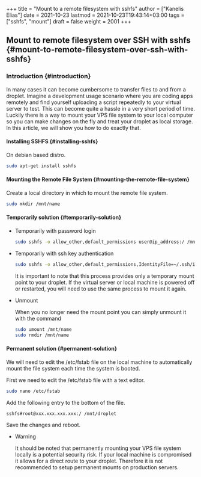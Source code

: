 +++
title = "Mount to a remote filesystem with sshfs"
author = ["Kanelis Elias"]
date = 2021-10-23
lastmod = 2021-10-23T19:43:14+03:00
tags = ["sshfs", "mount"]
draft = false
weight = 2001
+++

## Mount to remote filesystem over SSH with sshfs {#mount-to-remote-filesystem-over-ssh-with-sshfs}


### Introduction {#introduction}

In many cases it can become cumbersome to transfer files to and from a droplet. Imagine a development usage scenario where you are coding apps remotely and find yourself uploading a script repeatedly to your virtual server to test. This can become quite a hassle in a very short period of time. Luckily there is a way to mount your VPS file system to your local computer so you can make changes on the fly and treat your droplet as local storage. In this article, we will show you how to do exactly that.


#### Installing SSHFS {#installing-sshfs}

On debian based distro.

```bash
sudo apt-get install sshfs
```


#### Mounting the Remote File System {#mounting-the-remote-file-system}

Create a local directory in which to mount the remote file system.

```bash
sudo mkdir /mnt/name
```


#### Temporarily solution {#temporarily-solution}

<!--list-separator-->

-  Temporarily with password login

    ```bash
    sudo sshfs -o allow_other,default_permissions user@ip_address:/ /mnt/name
    ```

<!--list-separator-->

-  Temporarily with ssh key authentication

    ```bash
    sudo sshfs -o allow_other,default_permissions,IdentityFile=~/.ssh/id_rsa user@ip_address:/ /mnt/name
    ```

    It is important to note that this process provides only a temporary mount point to your droplet. If the virtual server or local machine is powered off or restarted, you will need to use the same process to mount it again.

<!--list-separator-->

-  Unmount

    When you no longer need the mount point you can simply unmount it with the command

    ```bash
    sudo umount /mnt/name
    sudo rmdir /mnt/name
    ```


#### Permanent solution {#permanent-solution}

We will need to edit the /etc/fstab file on the local machine to automatically mount the file system each time the system is booted.

First we need to edit the /etc/fstab file with a text editor.

```bash
sudo nano /etc/fstab
```

Add the following entry to the bottom of the file.

```text
sshfs#root@xxx.xxx.xxx.xxx:/ /mnt/droplet
```

Save the changes and reboot.

<!--list-separator-->

-  Warning

    It should be noted that permanently mounting your VPS file system locally is a potential security risk. If your local machine is compromised it allows for a direct route to your droplet. Therefore it is not recommended to setup permanent mounts on production servers.
